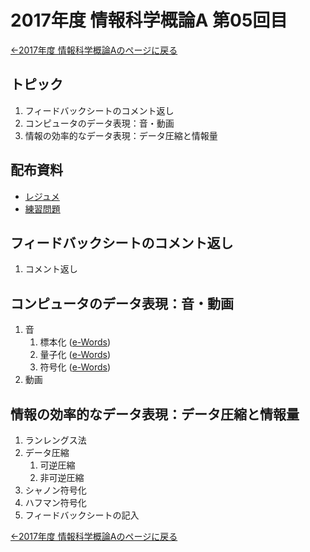 #  2017年度 情報科学概論A 第05回目

[←2017年度 情報科学概論Aのページに戻る](../2017iisA.md)

## トピック

1. フィードバックシートのコメント返し
2. コンピュータのデータ表現：音・動画
3. 情報の効率的なデータ表現：データ圧縮と情報量

## 配布資料

- [レジュメ](05/05resume.pdf)
- [練習問題](05/05practice.pdf)

## フィードバックシートのコメント返し

1. コメント返し

## コンピュータのデータ表現：音・動画

1. 音
	1. 標本化 ([e-Words](http://e-words.jp/w/%E3%82%B5%E3%83%B3%E3%83%97%E3%83%AA%E3%83%B3%E3%82%B0.html))
	2. 量子化 ([e-Words](http://e-words.jp/w/%E9%87%8F%E5%AD%90%E5%8C%96.html))
	3. 符号化 ([e-Words](http://e-words.jp/w/%E3%82%A8%E3%83%B3%E3%82%B3%E3%83%BC%E3%83%89.html))
2. 動画

## 情報の効率的なデータ表現：データ圧縮と情報量

1. ランレングス法
2. データ圧縮
	1. 可逆圧縮
	2. 非可逆圧縮
3. シャノン符号化
4. ハフマン符号化
5. フィードバックシートの記入

[←2017年度 情報科学概論Aのページに戻る](../2017iisA.md)